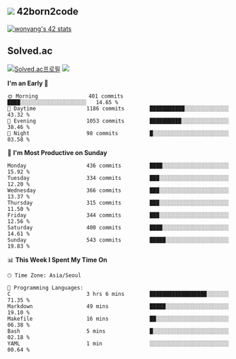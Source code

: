 
## <img src="https://img.shields.io/badge/-000000?style=flat&logo=42&logoColor=white"> 42born2code
<!--[![wonyang's 42 stats](https://badge42.vercel.app/api/v2/cl5nhe5b6007809kydha7ht42/stats?cursusId=21&coalitionId=88)](https://profile.intra.42.fr/users/wonyang)-->

[![wonyang's 42 stats](https://badge.mediaplus.ma/starryblue/wonyang?1337Badge=off&UM6P=off)](https://github.com/oakoudad/badge42)

## Solved.ac
[![Solved.ac프로필](http://mazassumnida.wtf/api/v2/generate_badge?boj=bennyws)](https://solved.ac/bennyws)
<a href="https://solved.ac/bennyws"><img src="http://mazandi.herokuapp.com/api?handle=bennyws&theme=cold"/></a>

<!--START_SECTION:waka-->
**I'm an Early 🐤** 

```text
🌞 Morning                401 commits         ████░░░░░░░░░░░░░░░░░░░░░   14.65 % 
🌆 Daytime                1186 commits        ███████████░░░░░░░░░░░░░░   43.32 % 
🌃 Evening                1053 commits        ██████████░░░░░░░░░░░░░░░   38.46 % 
🌙 Night                  98 commits          █░░░░░░░░░░░░░░░░░░░░░░░░   03.58 % 
```
📅 **I'm Most Productive on Sunday** 

```text
Monday                   436 commits         ████░░░░░░░░░░░░░░░░░░░░░   15.92 % 
Tuesday                  334 commits         ███░░░░░░░░░░░░░░░░░░░░░░   12.20 % 
Wednesday                366 commits         ███░░░░░░░░░░░░░░░░░░░░░░   13.37 % 
Thursday                 315 commits         ███░░░░░░░░░░░░░░░░░░░░░░   11.50 % 
Friday                   344 commits         ███░░░░░░░░░░░░░░░░░░░░░░   12.56 % 
Saturday                 400 commits         ████░░░░░░░░░░░░░░░░░░░░░   14.61 % 
Sunday                   543 commits         █████░░░░░░░░░░░░░░░░░░░░   19.83 % 
```


📊 **This Week I Spent My Time On** 

```text
🕑︎ Time Zone: Asia/Seoul

💬 Programming Languages: 
C                        3 hrs 6 mins        ██████████████████░░░░░░░   71.35 % 
Markdown                 49 mins             █████░░░░░░░░░░░░░░░░░░░░   19.10 % 
Makefile                 16 mins             ██░░░░░░░░░░░░░░░░░░░░░░░   06.38 % 
Bash                     5 mins              █░░░░░░░░░░░░░░░░░░░░░░░░   02.18 % 
YAML                     1 min               ░░░░░░░░░░░░░░░░░░░░░░░░░   00.64 % 
```


<!--END_SECTION:waka-->
